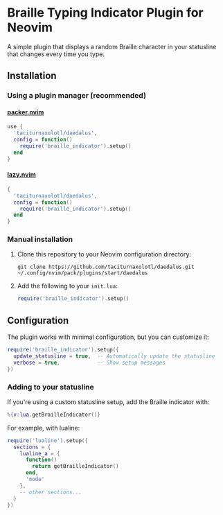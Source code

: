 # Braille Typing Indicator Plugin for Neovim

A simple plugin that displays a random Braille character in your statusline that changes every time you type.

## Installation

### Using a plugin manager (recommended)

#### [packer.nvim](https://github.com/wbthomason/packer.nvim)

```lua
use {
  'taciturnaxolotl/daedalus',
  config = function()
    require('braille_indicator').setup()
  end
}
```

#### [lazy.nvim](https://github.com/folke/lazy.nvim)

```lua
{
  'taciturnaxolotl/daedalus',
  config = function()
    require('braille_indicator').setup()
  end
}
```

### Manual installation

1. Clone this repository to your Neovim configuration directory:

   ```
   git clone https://github.com/taciturnaxolotl/daedalus.git ~/.config/nvim/pack/plugins/start/daedalus
   ```

2. Add the following to your `init.lua`:
   ```lua
   require('braille_indicator').setup()
   ```

## Configuration

The plugin works with minimal configuration, but you can customize it:

```lua
require('braille_indicator').setup({
  update_statusline = true,  -- Automatically update the statusline
  verbose = true,            -- Show setup messages
})
```

### Adding to your statusline

If you're using a custom statusline setup, add the Braille indicator with:

```lua
%{v:lua.getBrailleIndicator()}
```

For example, with lualine:

```lua
require('lualine').setup({
  sections = {
    lualine_a = {
      function()
        return getBrailleIndicator()
      end,
      'mode'
    },
    -- other sections...
  }
})
```

